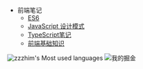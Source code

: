 - 前端笔记
    * [ES6](https://github.com/zzzhim/note/tree/master/ES6/)
    - [JavaScript 设计模式](https://github.com/zzzhim/note/tree/master/JsPattern/)
    - [TypeScript笔记](https://github.com/zzzhim/note/tree/master/TypeScript/)
    - [前端基础知识](https://github.com/zzzhim/note/tree/master/WebBase/)


<!--
 ![I Most used languages](https://github-readme-stats.vercel.app/api/top-langs?username=zzzhim&show_icons=true&count_private=true&theme=gotham)
-->

![zzzhim's Most used languages](https://github-readme-stats.vercel.app/api/top-langs/?username=zzzhim&layout=compact&hide_border=true&langs_count=10)  ![我的掘金](https://stats.justsong.cn/api/juejin?id=4441682706963048)

<!--
[![zzzhim's GitHub stats](https://github-readme-stats.vercel.app/api?username=zzzhim)](https://github.com/anuraghazra/github-readme-stats) 
-->










<!--
**zzzhim/zzzhim** is a ✨ _special_ ✨ repository because its `README.md` (this file) appears on your GitHub profile.

Here are some ideas to get you started:

- 🔭 I’m currently working on ...
- 🌱 I’m currently learning ...
- 👯 I’m looking to collaborate on ...
- 🤔 I’m looking for help with ...
- 💬 Ask me about ...
- 📫 How to reach me: ...
- 😄 Pronouns: ...
- ⚡ Fun fact: ...
-->
